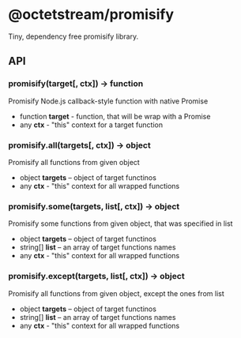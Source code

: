 # @octetstream/promisify

Tiny, dependency free promisify library.

## API

### promisify(target[, ctx]) -> function

Promisify Node.js callback-style function with native Promise

  * function **target** - function, that will be wrap with a Promise
  * any **ctx** - "this" context for a target function

### promisify.all(targets[, ctx]) -> object

Promisify all functions from given object

  * object **targets** – object of target functinos
  * any **ctx** - "this" context for all wrapped functions

### promisify.some(targets, list[, ctx]) -> object

Promisify some functions from given object, that was specified in list

  * object **targets** – object of target functinos
  * string[] **list** – an array of target functions names
  * any **ctx** - "this" context for all wrapped functions

### promisify.except(targets, list[, ctx]) -> object

Promisify all functions from given object, except the ones from list

  * object **targets** – object of target functinos
  * string[] **list** – an array of target functions names
  * any **ctx** - "this" context for all wrapped functions
